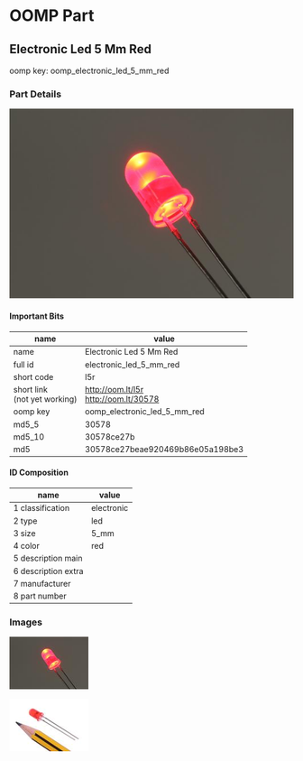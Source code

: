 # OOMP Part  
## Electronic Led 5 Mm Red  
  
oomp key: oomp_electronic_led_5_mm_red  
  
### Part Details  
  
[![working.jpg](working_600.jpg)](working.jpg)  
  
#### Important Bits  
| name | value | 
| --- | --- | 
| name | Electronic Led 5 Mm Red | 
| full id | electronic_led_5_mm_red | 
| short code | l5r | 
| short link<br>(not yet working) | http://oom.lt/l5r<br>http://oom.lt/30578 | 
| oomp key | oomp_electronic_led_5_mm_red | 
| md5_5 | 30578 | 
| md5_10 | 30578ce27b | 
| md5 | 30578ce27beae920469b86e05a198be3 | 
#### ID Composition  
| name | value | 
| --- | --- | 
| 1 classification | electronic | 
| 2 type | led | 
| 3 size | 5_mm | 
| 4 color | red | 
| 5 description main |  | 
| 6 description extra |  | 
| 7 manufacturer |  | 
| 8 part number |  | 
### Images  
  
[![working.jpg](working_140.jpg)](working.jpg)  
  
[![working_reference.jpg](working_reference_140.jpg)](working_reference.jpg)  
